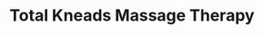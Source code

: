 ---
title: "Total Kneads Massage Therapy"
url: /halifax/total-kneads-massage-therapy/
shop: Massage
---
